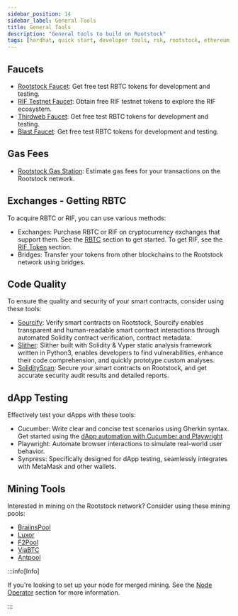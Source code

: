 ```yaml
---
sidebar_position: 14
sidebar_label: General Tools
title: General Tools
description: "General tools to build on Rootstock" 
tags: [hardhat, quick start, developer tools, rsk, rootstock, ethereum, dApps, smart contracts]
---
```


## Faucets

* [Rootstock Faucet](https://faucet.rootstock.io/): Get free test RBTC tokens for development and testing.
* [RIF Testnet Faucet](https://faucet.rifos.org/): Obtain free RIF testnet tokens to explore the RIF ecosystem.
* [Thirdweb Faucet](https://thirdweb.com/rootstock-testnet): Get free test RBTC tokens for development and testing.
* [Blast Faucet](https://blastapi.io/faucets/rootstock-testnet): Get free test RBTC tokens for development and testing.

## Gas Fees
* [Rootstock Gas Station](https://rskgasstation.info/?AspxAutoDetectCookieSupport=1): Estimate gas fees for your transactions on the Rootstock network.

## Exchanges - Getting RBTC

To acquire RBTC or RIF, you can use various methods:

* Exchanges: Purchase RBTC or RIF on cryptocurrency exchanges that support them. See the [RBTC](https://rootstock.io/rbtc/) section to get started. To get RIF, see the [RIF Token](https://rif.technology/rif-token/) section.
* Bridges: Transfer your tokens from other blockchains to the Rootstock network using bridges.

## Code Quality

To ensure the quality and security of your smart contracts, consider using these tools:

* [Sourcify](https://sourcify.dev/): Verify smart contracts on Rootstock, Sourcify enables transparent and human-readable smart contract interactions through automated Solidity contract verification, contract metadata.
* [Slither](https://github.com/crytic/slither): Slither built with Solidity & Vyper static analysis framework written in Python3, enables developers to find vulnerabilities, enhance their code comprehension, and quickly prototype custom analyses.
* [SolidityScan](https://solidityscan.com/): Secure your smart contracts on Rootstock, and get accurate security audit results and detailed reports.

## dApp Testing

Effectively test your dApps with these tools:

* Cucumber: Write clear and concise test scenarios using Gherkin syntax. Get started using the [dApp automation with Cucumber and Playwright](/resources/tutorials/dapp-automation-cucumber)
* Playwright: Automate browser interactions to simulate real-world user behavior.
* Synpress: Specifically designed for dApp testing, seamlessly integrates with MetaMask and other wallets.

## Mining Tools

Interested in mining on the Rootstock network? Consider using these mining pools:

* [BraiinsPool](https://braiins.com/pool)
* [Luxor](https://luxor.tech/mining)
* [F2Pool](https://www.f2pool.com/)
* [ViaBTC](https://www.viabtc.com/)
* [Antpool](https://www.antpool.com/home)

:::info[Info]

If you're looking to set up your node for merged mining. See the [Node Operator](/node-operators/merged-mining/) section for more information.

:::